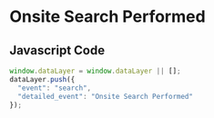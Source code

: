 # Onsite Search Performed

### 

## Javascript Code
```js
window.dataLayer = window.dataLayer || [];
dataLayer.push({
  "event": "search",
  "detailed_event": "Onsite Search Performed"
});
```








